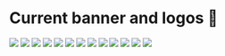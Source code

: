 
# Current banner and logos 🚩

<img src="https://github.com/FCCVienna/FCCVienna/blob/master/graphics/12187994_10153629364000211_8457385219102342237_o.jpg?raw=true" />

<img src="https://github.com/FCCVienna/FCCVienna/blob/master/graphics/banner_facebook.png?raw=true" />

<img src="https://github.com/FCCVienna/FCCVienna/blob/master/graphics/Banner_v1.png?raw=true" />

<img src="https://github.com/FCCVienna/FCCVienna/blob/master/graphics/Banner_v2.png?raw=true" />

<img src="https://github.com/FCCVienna/FCCVienna/blob/master/graphics/Logo1_white.png?raw=true" />
<img src="https://github.com/FCCVienna/FCCVienna/blob/master/graphics/Logo1_black.png?raw=true" />
<img src="https://github.com/FCCVienna/FCCVienna/blob/master/graphics/Logo1_green.png?raw=true" />
<img src="https://github.com/FCCVienna/FCCVienna/blob/master/graphics/Logo2_white.png?raw=true" />
<img src="https://github.com/FCCVienna/FCCVienna/blob/master/graphics/Logo2_black.png?raw=true" />
<img src="https://github.com/FCCVienna/FCCVienna/blob/master/graphics/Logo2_green.png?raw=true" />
<img src="https://github.com/FCCVienna/FCCVienna/blob/master/graphics/Logo3_white.png?raw=true" />
<img src="https://github.com/FCCVienna/FCCVienna/blob/master/graphics/Logo3_black.png?raw=true" />
<img src="https://github.com/FCCVienna/FCCVienna/blob/master/graphics/Logo3_green.png?raw=true" />
